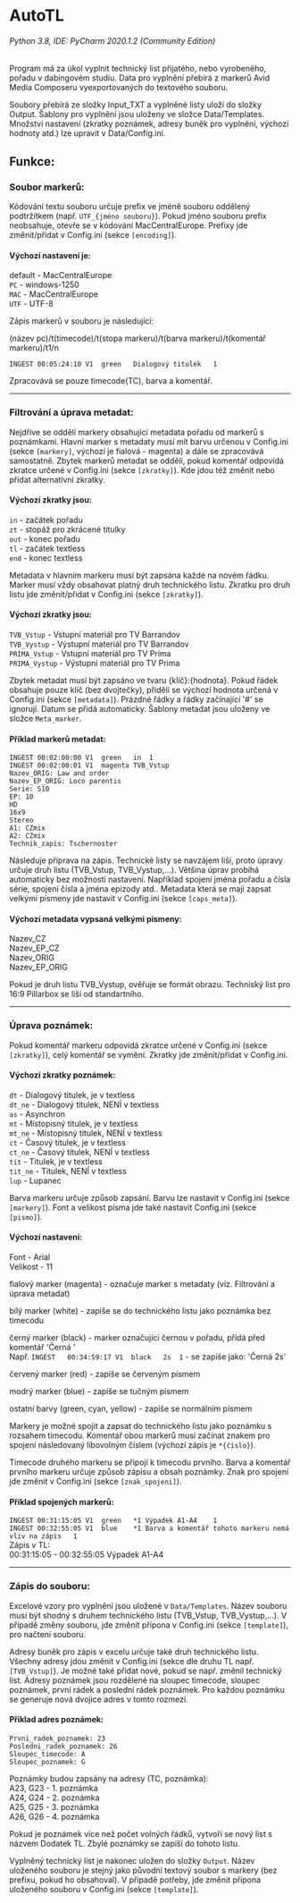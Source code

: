 # AutoTL

###### _Python 3.8, IDE: PyCharm 2020.1.2 (Community Edition)_

Program má za úkol vyplnit technický list přijatého, nebo vyrobeného, pořadu v dabingovém studiu. 
Data pro vyplnění přebírá z markerů Avid Media Composeru vyexportovaných do textového souboru.

Soubory přebírá ze složky Input_TXT a vyplněné listy uloží do složky Output.
Šablony pro vyplnění jsou uloženy ve složce Data/Templates. Množství nastavení (zkratky poznámek,
adresy buněk pro vyplnění, výchozí hodnoty atd.) lze upravit v Data/Config.ini.

## Funkce:

### Soubor markerů:

Kódování textu souboru určuje prefix ve jméně souboru oddělený podtržítkem (např. `UTF_{jméno souboru}`).
Pokud jméno souboru prefix neobsahuje,
otevře se v kódování MacCentralEurope. Prefixy jde změnit/přidat v Config.ini (sekce `[encoding]`).

#### Výchozí nastavení je:<br/>
default - MacCentralEurope<br/>
`PC` - windows-1250<br/>
`MAC` - MacCentralEurope<br/>
`UTF` - UTF-8

Zápis markerů v souboru je následující:

(název pc)/t(timecode)/t(stopa markeru)/t(barva markeru)/t(komentář markeru)/t1/n

`INGEST	00:05:24:10	V1	green	Dialogový titulek	1`

Zpracovává se pouze timecode(TC), barva a komentář.
___
### Filtrování a úprava metadat:

Nejdříve se oddělí markery obsahující metadata pořadu
od markerů s poznámkami. Hlavní marker s metadaty musí mít barvu určenou v Config.ini (sekce `[markery]`,
výchozí je fialová - magenta) a dále se zpracovává samostatně.
Zbytek markerů metadat se oddělí, pokud komentář odpovídá zkratce určené v Config.ini (sekce `[zkratky]`).
Kde jdou též změnit nebo přidat alternativní zkratky.

#### Výchozí zkratky jsou:<br/>
`in` - začátek pořadu<br/>
`zt` - stopáž pro zkrácené titulky<br/>
`out` - konec pořadu<br/>
`tl` - začátek textless<br/>
`end` - konec textless

Metadata v hlavním markeru musí být zapsána každé na novém řádku. Marker musí vždy obsahovat platný druh
technického listu. Zkratku pro druh listu jde změnit/přidat v Config.ini (sekce `[zkratky]`).

#### Výchozí zkratky jsou:<br/>
`TVB_Vstup` - Vstupní materiál pro TV Barrandov<br/>
`TVB_Vystup` - Výstupní materiál pro TV Barrandov<br/>
`PRIMA_Vstup` - Vstupní materiál pro TV Prima<br/>
`PRIMA_Vystup` - Výstupní materiál pro TV Prima

Zbytek metadat musí být zapsáno ve tvaru {klíč}:{hodnota}. Pokud řádek obsahuje pouze klíč (bez dvojtečky),
přidělí se výchozí hodnota určená v Config.ini (sekce `[metadata]`). Prázdné řádky a řádky začínající '#' se ignorují.
Datum se přidá automaticky. Šablony metadat jsou uloženy ve složce `Meta_marker`.

#### Příklad markerů metadat:<br/>
`INGEST	00:02:00:00	V1	green	in	1`<br/>
`INGEST	00:02:00:01	V1	magenta	TVB_Vstup`<br/>
`Nazev_ORIG: Law and order`<br/>
`Nazev_EP_ORIG: Loco parentis`<br/>
`Serie: S10`<br/>
`EP: 10`<br/>
`HD`<br/>
`16x9`<br/>
`Stereo`<br/>
`A1: CZmix`<br/>
`A2: CZmix`<br/>
`Technik_zapis: Tschernoster`<br/>

Následuje příprava na zápis. Technické listy se navzájem liší, proto úpravy určuje druh listu
(TVB_Vstup, TVB_Vystup,...). Většina úprav probíhá automaticky bez možnosti nastavení.
Například spojení jména pořadu a čísla série, spojení čísla a jména epizody atd..
Metadata která se mají zapsat velkými písmeny jde nastavit v Config.ini (sekce `[caps_meta]`).

#### Výchozí metadata vypsaná velkými písmeny:<br/>
Nazev_CZ<br/>
Nazev_EP_CZ<br/>
Nazev_ORIG<br/>
Nazev_EP_ORIG

Pokud je druh listu TVB_Vystup, ověřuje se formát obrazu. Techniský list pro 16:9 Pillarbox se liší od standartního.
___
### Úprava poznámek:

Pokud komentář markeru odpovídá zkratce určené v Config.ini (sekce `[zkratky]`), celý komentář se vymění.
Zkratky jde změnit/přidat v Config.ini.

#### Výchozí zkratky poznámek:<br/>
`dt` - Dialogový titulek, je v textless<br/>
`dt_ne` - Dialogový titulek, NENÍ v textless<br/>
`as` - Asynchron<br/>
`mt` - Místopisný titulek, je v textless<br/>
`mt_ne` - Místopisný titulek, NENÍ v textless<br/>
`ct` - Časový titulek, je v textless<br/>
`ct_ne` - Časový titulek, NENÍ v textless<br/>
`tit` - Titulek, je v textless<br/>
`tit_ne` - Titulek, NENÍ v textless<br/>
`lup` - Lupanec

Barva markeru určuje způsob zapsání. Barvu lze nastavit v Config.ini (sekce `[markery]`).
Font a velikost písma jde také nastavit Config.ini (sekce `[pismo]`).

#### Výchozí nastavení:<br/>
Font - Arial<br/>
Velikost - 11

fialový marker (magenta) - označuje marker s metadaty (viz. Filtrování a úprava metadat)

bílý marker (white) - zapíše se do technického listu jako poznámka bez timecodu<br/>

černý marker (black) - marker označující černou v pořadu, přidá před komentář 'Černá '<br/>
Např. `INGEST	00:34:59:17	V1	black	2s	1` - se zapíše jako: 'Černá 2s'

červený marker (red) - zapíše se červeným písmem

modrý marker (blue) - zapíše se tučným písmem

ostatní barvy (green, cyan, yellow) - zapíše se normálním písmem

Markery je možné spojit a zapsat do technického listu jako poznámku s rozsahem timecodu.
Komentář obou markerů musí začínat znakem pro spojení následovaný libovolným číslem (výchozí zápis je `*{číslo}`).

Timecode druhého markeru se připojí k timecodu prvního. Barva a komentář prvního markeru určuje způsob zápisu
a obsah poznámky. Znak pro spojení jde změnit v Config.ini (sekce `[znak_spojeni]`).

#### Příklad spojených markerů:<br/>
`INGEST	00:31:15:05	V1	green	*1 Výpadek A1-A4	1`<br/>
`INGEST	00:32:55:05	V1	blue	*1 Barva a komentář tohoto markeru nemá vliv na zápis	1`<br/>
Zápis v TL:<br/>
00:31:15:05 - 00:32:55:05 Výpadek A1-A4
___
### Zápis do souboru:

Excelové vzory pro vyplnění jsou uložené v `Data/Templates`. Název souboru musí být shodný s druhem technického listu
(TVB_Vstup, TVB_Vystup,...). V případě změny souboru, jde změnit přípona v Config.ini (sekce `[template]`),
pro načtení souboru.

Adresy buněk pro zápis v excelu určuje také druh technického listu. Všechny adresy jdou změnit v Config.ini
(sekce dle druhu TL např.`[TVB_Vstup]`). Je možné také přidat nové, pokud se např. změnil technický list.
Adresy poznámek jsou rozdělené na sloupec timecode, sloupec poznámek, první rádek a poslední rádek poznámek.
Pro každou poznámku se generuje nová dvojice adres v tomto rozmezí.

#### Příklad adres poznámek:<br/>
`Prvni_radek_poznamek: 23`<br/>
`Posledni_radek_poznamek: 26`<br/>
`Sloupec_timecode: A`<br/>
`Sloupec_poznamek: G`<br/>

Poznámky budou zapsány na adresy (TC, poznámka):<br/>
A23, G23 - 1. poznámka<br/>
A24, G24 - 2. poznámka<br/>
A25, G25 - 3. poznámka<br/>
A26, G26 - 4. poznámka<br/>

Pokud je poznámek více než počet volných řádků, vytvoří se nový list s názvem Dodatek TL.
Zbylé poznámky se zapíší do tohoto listu.

Vyplněný technický list je nakonec uložen do složky `Output`. Název uloženého souboru je stejný jako původní textový
soubor s markery (bez prefixu, pokud ho obsahoval). V případě potřeby, jde změnit přípona uloženého souboru v Config.ini
(sekce `[template]`).
